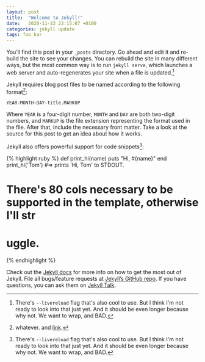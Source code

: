 ```yaml
---
layout: post
title:  "Welcome to Jekyll!"
date:   2020-11-22 22:15:07 +0100
categories: jekyll update
tags: foo bar
---
```

You’ll find this post in your `_posts` directory. Go ahead and edit it and re-build the site to see your changes. You can rebuild the site in many different ways, but the most common way is to run `jekyll serve`, which launches a web server and auto-regenerates your site when a file is updated.[^2]

Jekyll requires blog post files to be named according to the following format[^1]:

`YEAR-MONTH-DAY-title.MARKUP`

Where `YEAR` is a four-digit number, `MONTH` and `DAY` are both two-digit numbers, and `MARKUP` is the file extension representing the format used in the file. After that, include the necessary front matter. Take a look at the source for this post to get an idea about how it works.

Jekyll also offers powerful support for code snippets[^2]:

{% highlight ruby %}
def print_hi(name)
  puts "Hi, #{name}"
end
print_hi('Tom')
#=> prints 'Hi, Tom' to STDOUT.

# There's 80 cols necessary to be supported in the template, otherwise I'll str
# uggle.
{% endhighlight %}

Check out the [Jekyll docs][jekyll-docs] for more info on how to get the most out of Jekyll. File all bugs/feature requests at [Jekyll’s GitHub repo][jekyll-gh]. If you have questions, you can ask them on [Jekyll Talk][jekyll-talk].

[jekyll-docs]: https://jekyllrb.com/docs/home
[jekyll-gh]:   https://github.com/jekyll/jekyll
[jekyll-talk]: https://talk.jekyllrb.com/
[^1]: whatever. and [link](https://ruby.cz/).
[^2]: There's `--livereload` flag that's also cool to use. But I think I'm not ready to look into that just yet. And it should be even longer because why not. We want to wrap, and BAD.
